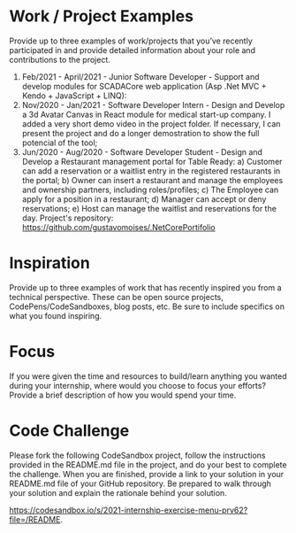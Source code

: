 # Work / Project Examples
Provide up to three examples of work/projects that you’ve recently participated in and provide detailed information about your role and contributions to the project.
1. Feb/2021 - April/2021 - Junior Software Developer  - Support and develop modules for SCADACore web application (Asp .Net MVC + Kendo + JavaScript + LINQ):
2. Nov/2020 - Jan/2021 - Software Developer Intern - Design and Develop a 3d Avatar Canvas in React module for medical start-up company. I added a very short demo video in the project folder. If necessary, I can present the project and do a longer demostration to show the full potencial of the tool;
3. Jun/2020 - Aug/2020 - Software Developer Student - Design and Develop a Restaurant management portal for Table Ready: a) Customer can add a reservation or a waitlist entry in the registered restaurants in the portal; b) Owner can insert a restaurant and manage the employees and ownership partners, including roles/profiles; c) The Employee can apply for a position in a restaurant; d) Manager can accept or deny reservations; e) Host can manage the waitlist and reservations for the day. Project's repository: https://github.com/gustavomoises/.NetCorePortifolio
 
# Inspiration
Provide up to three examples of work that has recently inspired you from a technical perspective. These can be open source projects, CodePens/CodeSandboxes, blog posts, etc. Be sure to include specifics on what you found inspiring.
 
# Focus
If you were given the time and resources to build/learn anything you wanted during your internship, where would you choose to focus your efforts? Provide a brief description of how you would spend your time.
 
# Code Challenge
Please fork the following CodeSandbox project, follow the instructions provided in the README.md file in the project, and do your best to complete the challenge. When you are finished, provide a link to your solution in your README.md file of your GitHub repository. Be prepared to walk through your solution and explain the rationale behind your solution.

 https://codesandbox.io/s/2021-internship-exercise-menu-prv62?file=/README.

